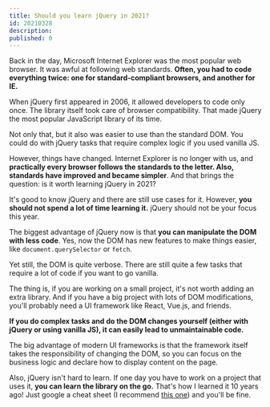 ```yaml
---
title: Should you learn jQuery in 2021?
id: 20210328
description: 
published: 0
---
```


Back in the day, Microsoft Internet Explorer was the most popular web browser. It was awful at following web standards. **Often, you had to code everything twice: one for standard-compliant browsers, and another for IE.**

When jQuery first appeared in 2006, it allowed developers to code only once. The library itself took care of browser compatibility. That made jQuery the most popular JavaScript library of its time.

Not only that, but it also was easier to use than the standard DOM. You could do with jQuery tasks that require complex logic if you used vanilla JS.

However, things have changed. Internet Explorer is no longer with us, and **practically every browser follows the standards to the letter. Also, standards have improved and became simpler**. And that brings the question: is it worth learning jQuery in 2021?

It's good to know jQuery and there are still use cases for it. However, **you should not spend a lot of time learning it.** jQuery should not be your focus this year.

The biggest advantage of jQuery now is that **you can manipulate the DOM with less code**. Yes, now the DOM has new features to make things easier, like `document.querySelector` or `fetch`.

Yet still, the DOM is quite verbose. There are still quite a few tasks that require a lot of code if you want to go vanilla.

The thing is, if you are working on a small project, it's not worth adding an extra library. And if you have a big project with lots of DOM modifications, you'll probably need a UI framework like React, Vue.js, and friends.

**If you do complex tasks and do the DOM changes yourself (either with jQuery or using vanilla JS), it can easily lead to unmaintainable code.**

The big advantage of modern UI frameworks is that the framework itself takes the responsibility of changing the DOM, so you can focus on the business logic and declare how to display content on the page.

Also, jQuery isn't hard to learn. If one day you have to work on a project that uses it, **you can learn the library on the go.** That's how I learned it 10 years ago! Just google a cheat sheet (I recommend [this one](https://oscarotero.com/jquery/)) and you'll be fine.
